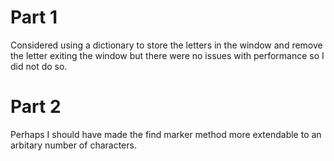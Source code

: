# Part 1

Considered using a dictionary to store the letters in the window and remove the letter exiting the window but there were no issues with performance so I did not do so.

# Part 2

Perhaps I should have made the find marker method more extendable to an arbitary number of characters.